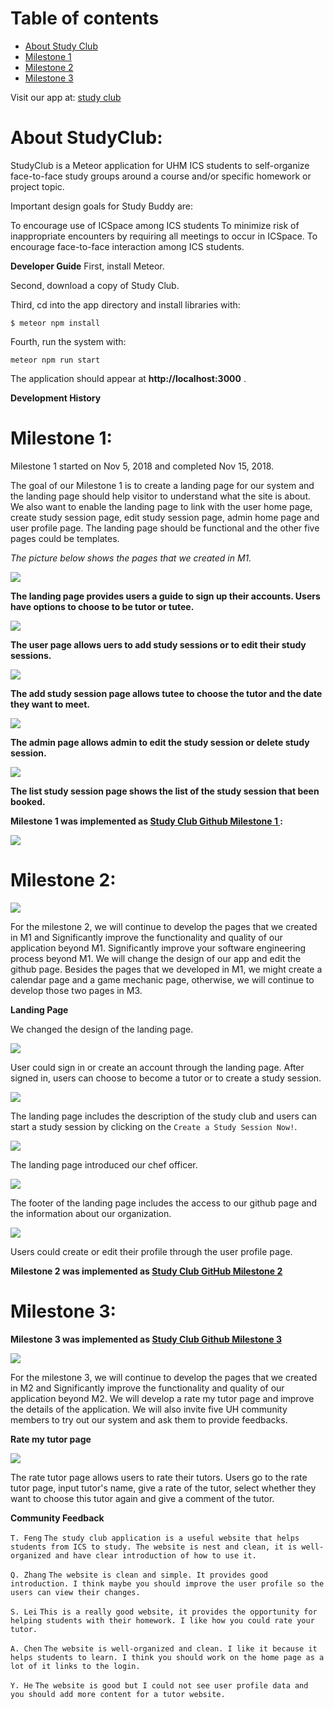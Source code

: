 # Table of contents

* [About Study Club](#about-studyclub)
* [Milestone 1](#milestone-1)
* [Milestone 2](#milestone-2)
* [Milestone 3](#milestone-3)


Visit our app at: <a href='http://studyclub2.meteorapp.com/'>study club</a>



# About StudyClub:

StudyClub is a Meteor application for UHM ICS students to self-organize face-to-face study groups around a course and/or specific homework or project topic.


Important design goals for Study Buddy are:

To encourage use of ICSpace among ICS students
To minimize risk of inappropriate encounters by requiring all meetings to occur in ICSpace.
To encourage face-to-face interaction among ICS students.

**Developer Guide**
First, install Meteor.

Second, download a copy of Study Club.

Third, cd into the app directory and install libraries with:

`$ meteor npm install`

Fourth, run the system with:

`meteor npm run start`

The application should appear at **http://localhost:3000** .

**Development History**

# Milestone 1:

Milestone 1 started on Nov 5, 2018 and completed Nov 15, 2018.

The goal of our Milestone 1 is to create a landing page for our system and the landing page should help visitor to understand what the site is about. We also want to enable the landing page to link with the user home page, create study session page, edit study session page, admin home page and user profile page. The landing page should be functional and the other five pages could be templates.

_The picture below shows the pages that we created in M1._ 


<img class="ui floated image" src="../image/LandingPage.png">



**The landing page provides users a guide to sign up their accounts. Users have options to choose to be tutor or tutee.**

<img class="ui floated image" src="../image/UserPage.png">


**The user page allows uers to add study sessions or to edit their study sessions.**


<img class="ui floated image" src="../image/AddStudySession.png">


**The add study session page allows tutee to choose the tutor and the date they want to meet.**




<img class="ui floated image" src="../image/AdminPage.png">


**The admin page allows admin to edit the study session or delete study session.**


<img class="ui floated image" src="../image/ListStudySession.png">


**The list study session page shows the list of the study session that been booked.**

**Milestone 1 was implemented as <a href='https://github.com/studyclub2018/studyclub2018.github.io/projects/3'>Study Club Github Milestone 1 </a>:**


<img class="ui floated image" src="../image/M1.png">


# Milestone 2:

<img class="ui floated image" src="../image/M2.png">


For the milestone 2, we will continue to develop the pages that we created in M1 and Significantly improve the functionality and quality of our application beyond M1. Significantly improve your software engineering process beyond M1. We will change the design of our app and edit the github page. Besides the pages that we developed in M1, we might create a calendar page and a game mechanic page, otherwise, we will continue to develop those two pages in M3.


**Landing Page**

We changed the design of the landing page.


<img class="ui floated image" src="../image/LandingPage1.png">


User could sign in or create an account through the landing page. After signed in, users can choose to become a tutor or to create a study session.


<img class="ui floated image" src="../image/LandingPage4.png">


The landing page includes the description of the study club and users can start a study session by clicking on the `Create a Study Session Now!`.


<img class="ui floated image" src="../image/LandingPage3.png">


The landing page introduced our chef officer.


<img class="ui floated image" src="../image/LandingPage5.png">


The footer of the landing page includes the access to our github page and the information about our organization.


<image class="ui floated image" src="../image/UserProfile.png">


Users could create or edit their profile through the user profile page.




**Milestone 2 was implemented as <a href='https://github.com/studyclub2018/studyclub2018.github.io/projects/4'>Study Club GitHub Milestone 2 </a>**




# Milestone 3:


**Milestone 3 was implemented as <a href='https://github.com/studyclub2018/studyclub2018.github.io/projects/5'>Study Club Github Milestone 3 </a>**


<img class="ui floated image" src="../image/M3.png">



For the milestone 3, we will continue to develop the pages that we created in M2 and Significantly improve the functionality and quality of our application beyond M2. We will develop a rate my tutor page and improve the details of the application. We will also invite five UH community members to try out our system and ask them to provide feedbacks. 





**Rate my tutor page**


<img class="ui floated image" src="../image/RateTutor.png">

The rate tutor page allows users to rate their tutors. Users go to the rate tutor page, input tutor's name, give a rate of the tutor, select whether they want to choose this tutor again and give a comment of the tutor. 



**Community Feedback**

`T. Feng`
`The study club application is a useful website that helps students from ICS to study. The website is nest and clean, it is well-organized and have clear introduction of how to use it. `



`Q. Zhang`
`The website is clean and simple. It provides good introduction. I think maybe you should improve the user profile so the users can view their changes.`




`S. Lei`
`This is a really good website, it provides the opportunity for helping students with their homework. I like how you could rate your tutor.`



`A. Chen`
`The website is well-organized and clean. I like it because it helps students to learn. I think you should work on the home page as a lot of it links to the login.`



`Y. He`
`The website is good but I could not see user profile data and you should add more content for a tutor website.`
 

